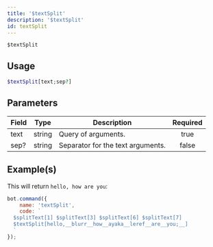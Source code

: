 ```yaml
---
title: '$textSplit'
description: '$textSplit'
id: textSplit
---
```


`$textSplit`

## Usage

```php
$textSplit[text;sep?]
```

## Parameters

| Field | Type   | Description                       | Required |
| ----- | ------ | --------------------------------- |:--------:|
| text  | string | Query of arguments.               |   true   |
| sep?  | string | Separator for the text arguments. |  false   |

## Example(s)

This will return `hello, how are you`:

```javascript
bot.command({
    name: 'textSplit',
    code: `
  $splitText[1] $splitText[3] $splitText[6] $splitText[7]
  $textSplit[hello,__blurr__how__ayaka__leref__are__you;__]
  `
});
```